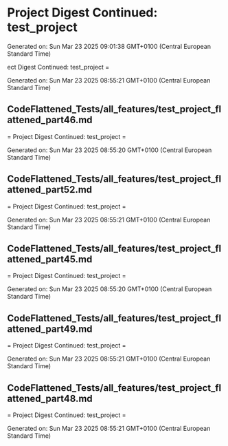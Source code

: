 # Project Digest Continued: test_project
Generated on: Sun Mar 23 2025 09:01:38 GMT+0100 (Central European Standard Time)

ect Digest Continued: test_project =

Generated on: Sun Mar 23 2025 08:55:21 GMT+0100 (Central European Standard Time)
## CodeFlattened_Tests/all_features/test_project_flattened_part46.md <a id="test_project_flattened_part46_md"></a>

= Project Digest Continued: test_project =

Generated on: Sun Mar 23 2025 08:55:20 GMT+0100 (Central European Standard Time)
## CodeFlattened_Tests/all_features/test_project_flattened_part52.md <a id="test_project_flattened_part52_md"></a>

= Project Digest Continued: test_project =

Generated on: Sun Mar 23 2025 08:55:21 GMT+0100 (Central European Standard Time)
## CodeFlattened_Tests/all_features/test_project_flattened_part45.md <a id="test_project_flattened_part45_md"></a>

= Project Digest Continued: test_project =

Generated on: Sun Mar 23 2025 08:55:20 GMT+0100 (Central European Standard Time)
## CodeFlattened_Tests/all_features/test_project_flattened_part49.md <a id="test_project_flattened_part49_md"></a>

= Project Digest Continued: test_project =

Generated on: Sun Mar 23 2025 08:55:21 GMT+0100 (Central European Standard Time)
## CodeFlattened_Tests/all_features/test_project_flattened_part48.md <a id="test_project_flattened_part48_md"></a>

= Project Digest Continued: test_project =

Generated on: Sun Mar 23 2025 08:55:21 GMT+0100 (Central European Standard Time)